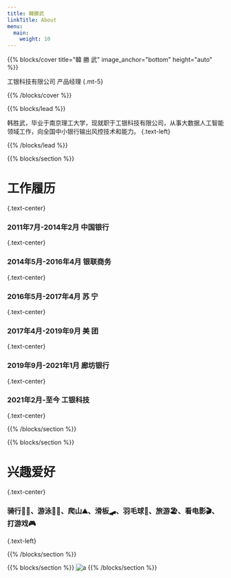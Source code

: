```yaml
---
title: 韓勝武
linkTitle: About
menu:
  main:
    weight: 10
---
```


{{% blocks/cover title="韓  勝  武" image_anchor="bottom" height="auto" %}}

工银科技有限公司 产品经理
{.mt-5}

{{% /blocks/cover %}}

{{% blocks/lead %}}

韩胜武，毕业于南京理工大学，现就职于工银科技有限公司，从事大数据人工智能领域工作，向全国中小银行输出风控技术和能力。
{.text-left}

{{% /blocks/lead %}}

{{% blocks/section %}}

# 工作履历
{.text-center}

### 2011年7月-2014年2月 中国银行 
{.text-center}
### 2014年5月-2016年4月 银联商务
{.text-center}
### 2016年5月-2017年4月 苏          宁
{.text-center}
### 2017年4月-2019年9月 美          团
{.text-center}
### 2019年9月-2021年1月 廊坊银行
{.text-center}
### 2021年2月-至今               工银科技
{.text-center}

{{% /blocks/section %}}

{{% blocks/section %}}

# 兴趣爱好
{.text-center}

### 骑行🚴🏻、游泳🏊🏻、爬山⛰、滑板🛹、羽毛球🏸、旅游🏖、看电影🎬、打游戏🎮
{.text-left}

{{% /blocks/section %}}


{{% blocks/section %}}
![a](http://s3h6d3c46.hb-bkt.clouddn.com/IMG_4843.JPG)
{{% /blocks/section %}}